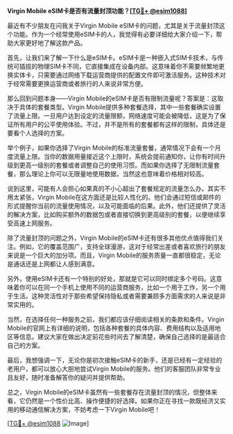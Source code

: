 **Virgin Mobile eSIM卡是否有流量封顶功能？[[TG💪+ @esim1088](https://t.me/s/esim1088)]**

最近有不少朋友在问我关于Virgin Mobile eSIM卡的问题，尤其是关于流量封顶这个功能。作为一个经常使用eSIM卡的人，我觉得有必要详细给大家介绍一下，帮助大家更好地了解这款产品。

首先，让我们来了解一下什么是eSIM卡。eSIM卡是一种嵌入式SIM卡技术，与传统可插拔的物理SIM卡不同，它直接集成在设备内部。这意味着你不需要频繁地更换实体卡，只需要通过网络下载运营商提供的配置文件即可激活服务。这种技术对于经常需要更换运营商或者旅行的人来说非常方便。

那么回到问题本身——Virgin Mobile的eSIM卡是否有限制流量呢？答案是：这取决于具体的套餐类型。Virgin Mobile提供多种套餐选择，其中一些套餐确实设置了流量上限。一旦用户达到设定的流量限额，网络速度可能会被降低，这是为了保证所有用户的公平使用体验。不过，并不是所有的套餐都有这样的限制，具体还是要看个人选择的方案。

举个例子，如果你选择了Virgin Mobile的标准流量套餐，通常情况下会有一个月度流量上限。当你的数据用量接近这个上限时，系统会提前通知你，让你有时间升级到更高一级别的套餐或者调整自己的使用习惯。而如果你选择了无限制流量套餐，那么理论上你可以无限量地使用数据，当然这也意味着价格相对较高。

说到这里，可能有人会担心如果真的不小心超出了套餐规定的流量怎么办。其实不用太紧张，Virgin Mobile在这方面还是比较人性化的。他们会通过短信或邮件的形式提醒你当前的流量使用情况，以及可能面临的后果。此外，他们还提供了灵活的解决方案，比如购买额外的数据包或者直接切换到更高级别的套餐，以便继续享受高速上网服务。

除了流量封顶的问题之外，Virgin Mobile的eSIM卡还有很多其他优点值得我们关注。例如，它的覆盖范围广，支持全球漫游，这对于经常出差或者喜欢旅行的朋友来说是一个巨大的加分项。而且，Virgin Mobile的服务质量一直都很稳定，无论是通话还是上网都让人感到满意。

另外，使用eSIM卡还有一个特别的好处，那就是它可以同时绑定多个号码。这意味着你可以在同一个手机上使用不同的运营商服务，比如一个用于工作，另一个用于生活。这种灵活性对于那些希望保持隐私或者需要兼顾多方面需求的人来说是非常实用的。

当然，在选择任何一种服务之前，我们都应该仔细阅读相关的条款和条件。Virgin Mobile的官网上有详细的说明，包括各种套餐的具体内容、费用结构以及适用地区等信息。建议大家在做出决定前花些时间去了解清楚，确保自己选择的是最适合自己的方案。

最后，我想强调一下，无论你是初次接触eSIM卡的新手，还是已经有一定经验的老用户，都可以放心大胆地尝试Virgin Mobile的服务。他们的客服团队非常专业且友好，随时准备解答你的疑问并提供帮助。

总之，Virgin Mobile的eSIM卡虽然有一些套餐存在流量封顶的情况，但整体来看，它仍然是一个性价比高、操作便捷的好选择。如果你正在寻找一款既经济又实用的移动通信解决方案，不妨考虑一下Virgin Mobile吧！

[[TG💪+ @esim1088](https://t.me/s/esim1088) ![Image](https://i.postimg.cc/4NQfJmqS/Snipaste-2025-05-13-00-14-12.png)]